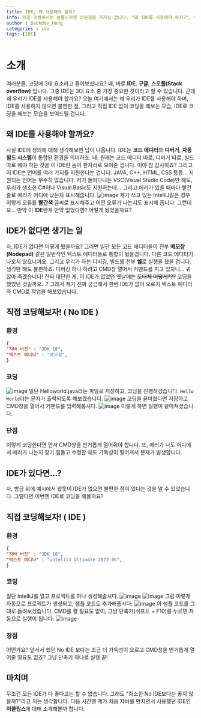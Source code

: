 ```yaml
---
title: IDE, 왜 사용해야 할까?
info: 처음 개발하시는 분들이라면 의문점을 가지실 겁니다. "왜 IDE를 사용해야 하지?", "대충 메모장으로 하면 되는 거 아냐?" 라고요. 여기서는 왜 우리가 IDE를 사용해야 하고, 사용하지 않았을 경우 불편한 점에 관해 얘기해보려고 합니다.
author : Backdev_Hong
categories : ide
tags: [IDE]
---
```


# 소개
여러분들, 코딩에 3대 요소라고 들어보셨나요? 네, 바로 **IDE**, **구글**, **스오플(Stack overflow)** 입니다.
그중 IDE는 3대 요소 중 가장 중요한 것이라고 할 수 있습니다. 근데 왜 우리가 IDE를 사용해야 할까요?
오늘 여기에서는 왜 우리가 IDE를 사용해야 하며, IDE를 사용하지 않으면 불편한 점, 그리고 직접 IDE 없이 코딩을 해보는 모습, IDE로 코딩을 해보는 모습을 보여드릴 겁니다.

## 왜 IDE를 사용해야 할까요?
사실 IDE에 정의에 대해 생각해보면 답이 나옵니다.
IDE는 **코드 에디터**와 **디버거**, **자동 빌드 시스템**이 통합된 환경을 의미하죠.
네. 원래는 코드 에디터 따로, 디버거 따로, 빌드 따로 해야 하는 것을 이 IDE란 놈이 한자리로 모아준 겁니다. 이야 참 감사하죠?
그리고 이 IDE는 언어를 여러 가지를 지원한다는 겁니다. JAVA, C++, HTML, CSS 등등... 지원되는 언어는 무수히 많습니다.
저기 돌아다니는 VSC(Visual Studio Code)만 해도, 우리가 생소한 C#이나 Visual Basic도 지원하는데... 그리고 에러가 있을 때마다 빨간 줄로 에러가 어디에 났는지 표시해줍니다.
![image](https://user-images.githubusercontent.com/97325091/189168591-8ac5b5ef-92b9-4536-97a6-e06a0272849d.png)
제가 쓰고 있는 IntelliJ같은 경우 이렇게 오류를 **빨간색** 글씨로 표시해주고 어떤 오류가 나는지도 표시해 줍니다.
그런데요... 만약 이 **IDE**란게 만약 없었다면? 어떻게 됬었을까요?

## IDE가 없다면 생기는 일
자, IDE가 없다면 어떻게 됬을까요? 그러면 일단 모든 코드 에디터들이 전부 **메모장(Nodepad)** 같은 일반적인 텍스트 에디터들로 통합이 됬을겁니다. 다른 코드 에디터가 나오지 않으니까요.
그리고 우리가 하는 디버깅, 빌드를 전부 **쉘**로 실행을 했을 겁니다.
생각만 해도 불편하죠. 디버깅 하나 하려고 CMD창 열어서 커맨드를 치고 있자니... 귀찮아 죽겠습니다!
진짜 대단한 게, 이 IDE가 없었던 옛날에는 ~~도대체 어떻게???~~ 코딩을 했었던 것일까요...? 그래서 제가 진짜 궁금해서 한번 IDE가 없이 오로지 텍스트 에디터와 CMD로 작업을 해보았습니다.

## 직접 코딩해보자! ( No IDE )

### 환경

```JSON
{
"자바 버전" : "JDK 18",
"텍스트 에디터" : "메모장",
}
```

### 코딩
![image](https://user-images.githubusercontent.com/97325091/189166735-b4a471d9-b3f8-4c9e-832c-15e113f21310.png)
일단 Helloworld.java라는 파일로 저장하고, 코딩을 진행하겠습니다.
`Hello World`라는 문자가 출력되도록 해보겠습니다.
![image](https://user-images.githubusercontent.com/97325091/189169575-76b59df7-e77e-4a86-b437-cca920937e24.png)
코딩을 끝마쳤다면 저장하고 CMD창을 열어서 커맨드를 입력해봅시다.
![image](https://user-images.githubusercontent.com/97325091/189169749-29d3e771-3014-42cf-a726-99394292209f.png)
이렇게 하면 실행이 끝마쳐졌습니다.

### 단점
이렇게 코딩한다면 먼저 CMD창을 번거롭게 열어줘야 합니다.
또, 에러가 나도 어디에서 에러가 나는지 찾기 힘들고 수정할 때도 가독성이 떨어져서 문제가 발생합니다.

## IDE가 있다면...?
자, 방금 위에 예시에서 봤듯이 IDE가 없으면 불편한 점이 있다는 것을 알 수 있었습니다.
그렇다면 이번엔 IDE로 코딩을 해볼까요?

## 직접 코딩해보자! ( IDE )

### 환경

```JSON
{
"자바 버전" : "JDK 18",
"텍스트 에디터" : "intelliJ Ultimate 2022.06",
}
```

### 코딩
일단 IntelliJ를 열고 프로젝트를 하나 생성해줍시다.
![image](https://user-images.githubusercontent.com/97325091/189170674-8eaf9e40-d09d-4539-a1a2-7a75ca131560.png)
![image](https://user-images.githubusercontent.com/97325091/189170875-475d5680-e538-4b71-af2b-77e4b3e73093.png)
그럼 이렇게 자동으로 프로젝트가 생성되고, 샘플 코드도 추가해줍시다.
![image](https://user-images.githubusercontent.com/97325091/189171118-8a8dbf88-5912-4bad-9073-c4f522d405b4.png)
이 샘플 코드를 그대로 돌려보겠습니다.
CMD를 켤 필요도 없이, 그냥 단축키(쉬프트 + F10)를 누르면 자동으로 실행이 됩니다.
![image](https://user-images.githubusercontent.com/97325091/189171480-c5403bcc-51e8-4861-a270-425d002bcc7b.png)

### 장점
어떤가요? 앞서서 했던 No IDE 보다는 조금 더 가독성이 오르고 CMD창을 번거롭게 열어줄 필요도 없죠?
그냥 단축키 하나로 실행 끝!

## 마치며
무조건 모든 IDE가 다 좋다고는 할 수 없습니다. 그래도 "최소한 No IDE보다는 좋지 않을까?"라고 저는 생각합니다.
다음 시간엔 제가 처음 자바를 만지면서 사용했던 IDE인 **이클립스**에 대해 소개해볼까 합니다.
